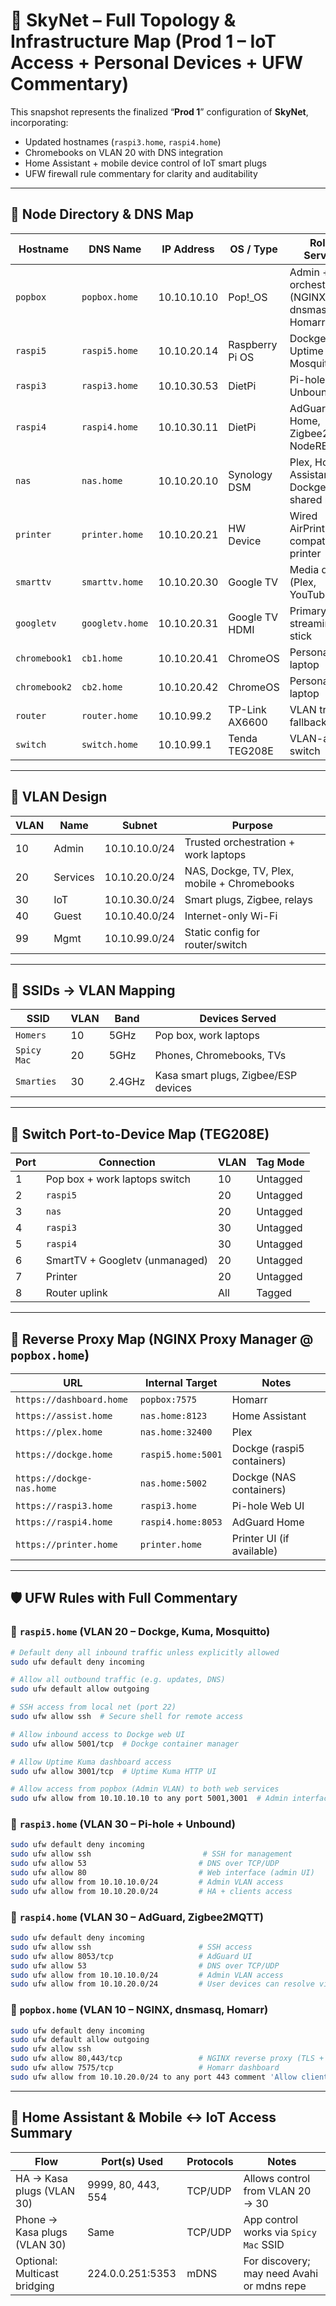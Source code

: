 # 🤖 SkyNet – Full Topology & Infrastructure Map (Prod 1 – IoT Access + Personal Devices + UFW Commentary)

This snapshot represents the finalized “**Prod 1**” configuration of **SkyNet**, incorporating:

- Updated hostnames (`raspi3.home`, `raspi4.home`)
- Chromebooks on VLAN 20 with DNS integration
- Home Assistant + mobile device control of IoT smart plugs
- UFW firewall rule commentary for clarity and auditability

---

## 🧠 Node Directory & DNS Map

| Hostname       | DNS Name            | IP Address     | OS / Type          | Role & Services                                        |
|----------------|---------------------|----------------|---------------------|---------------------------------------------------------|
| `popbox`       | `popbox.home`       | 10.10.10.10    | Pop!_OS             | Admin + orchestration (NGINX, dnsmasq, Homarr)          |
| `raspi5`       | `raspi5.home`       | 10.10.20.14    | Raspberry Pi OS     | Dockge, Uptime Kuma, Mosquitto                          |
| `raspi3`       | `raspi3.home`       | 10.10.30.53    | DietPi              | Pi-hole + Unbound                                       |
| `raspi4`       | `raspi4.home`       | 10.10.30.11    | DietPi              | AdGuard Home, Zigbee2MQTT, NodeRED                     |
| `nas`          | `nas.home`          | 10.10.20.10    | Synology DSM        | Plex, Home Assistant, Dockge, shared media              |
| `printer`      | `printer.home`      | 10.10.20.21    | HW Device           | Wired AirPrint-compatible printer                       |
| `smarttv`      | `smarttv.home`      | 10.10.20.30    | Google TV           | Media display (Plex, YouTube)                           |
| `googletv`     | `googletv.home`     | 10.10.20.31    | Google TV HDMI      | Primary HDMI streaming stick                            |
| `chromebook1`  | `cb1.home`          | 10.10.20.41    | ChromeOS            | Personal laptop                                         |
| `chromebook2`  | `cb2.home`          | 10.10.20.42    | ChromeOS            | Personal laptop                                         |
| `router`       | `router.home`       | 10.10.99.2     | TP-Link AX6600      | VLAN trunk + fallback DHCP                              |
| `switch`       | `switch.home`       | 10.10.99.1     | Tenda TEG208E       | VLAN-aware switch                                       |

---

## 🧩 VLAN Design

| VLAN | Name      | Subnet           | Purpose                                     |
|------|-----------|------------------|---------------------------------------------|
| 10   | Admin     | 10.10.10.0/24    | Trusted orchestration + work laptops        |
| 20   | Services  | 10.10.20.0/24    | NAS, Dockge, TV, Plex, mobile + Chromebooks |
| 30   | IoT       | 10.10.30.0/24    | Smart plugs, Zigbee, relays                 |
| 40   | Guest     | 10.10.40.0/24    | Internet-only Wi-Fi                         |
| 99   | Mgmt      | 10.10.99.0/24    | Static config for router/switch             |

---

## 📶 SSIDs → VLAN Mapping

| SSID         | VLAN | Band   | Devices Served                                |
|--------------|------|--------|-----------------------------------------------|
| `Homers`     | 10   | 5GHz   | Pop box, work laptops                         |
| `Spicy Mac`  | 20   | 5GHz   | Phones, Chromebooks, TVs                      |
| `Smarties`   | 30   | 2.4GHz | Kasa smart plugs, Zigbee/ESP devices          |

---

## 🔌 Switch Port-to-Device Map (TEG208E)

| Port | Connection                     | VLAN | Tag Mode  |
|------|--------------------------------|------|-----------|
| 1    | Pop box + work laptops switch  | 10   | Untagged  |
| 2    | `raspi5`                       | 20   | Untagged  |
| 3    | `nas`                          | 20   | Untagged  |
| 4    | `raspi3`                       | 30   | Untagged  |
| 5    | `raspi4`                       | 30   | Untagged  |
| 6    | SmartTV + Googletv (unmanaged) | 20   | Untagged  |
| 7    | Printer                        | 20   | Untagged  |
| 8    | Router uplink                  | All  | Tagged    |

---

## 🔐 Reverse Proxy Map (NGINX Proxy Manager @ `popbox.home`)

| URL                        | Internal Target      | Notes                                     |
|----------------------------|-----------------------|--------------------------------------------|
| `https://dashboard.home`   | `popbox:7575`         | Homarr                                     |
| `https://assist.home`      | `nas.home:8123`       | Home Assistant                             |
| `https://plex.home`        | `nas.home:32400`      | Plex                                       |
| `https://dockge.home`      | `raspi5.home:5001`    | Dockge (raspi5 containers)                 |
| `https://dockge-nas.home`  | `nas.home:5002`       | Dockge (NAS containers)                    |
| `https://raspi3.home`      | `raspi3.home`         | Pi-hole Web UI                             |
| `https://raspi4.home`      | `raspi4.home:8053`    | AdGuard Home                               |
| `https://printer.home`     | `printer.home`        | Printer UI (if available)                  |

---

## 🛡️ UFW Rules with Full Commentary

### 🔹 `raspi5.home` (VLAN 20 – Dockge, Kuma, Mosquitto)
```bash
# Default deny all inbound traffic unless explicitly allowed
sudo ufw default deny incoming

# Allow all outbound traffic (e.g. updates, DNS)
sudo ufw default allow outgoing

# SSH access from local net (port 22)
sudo ufw allow ssh  # Secure shell for remote access

# Allow inbound access to Dockge web UI
sudo ufw allow 5001/tcp  # Dockge container manager

# Allow Uptime Kuma dashboard access
sudo ufw allow 3001/tcp  # Uptime Kuma HTTP UI

# Allow access from popbox (Admin VLAN) to both web services
sudo ufw allow from 10.10.10.10 to any port 5001,3001  # Admin interface access
```

### 🔹 `raspi3.home` (VLAN 30 – Pi-hole + Unbound)
```bash
sudo ufw default deny incoming
sudo ufw allow ssh                         # SSH for management
sudo ufw allow 53                         # DNS over TCP/UDP
sudo ufw allow 80                         # Web interface (admin UI)
sudo ufw allow from 10.10.10.0/24         # Admin VLAN access
sudo ufw allow from 10.10.20.0/24         # HA + clients access
```

### 🔹 `raspi4.home` (VLAN 30 – AdGuard, Zigbee2MQTT)
```bash
sudo ufw default deny incoming
sudo ufw allow ssh                        # SSH access
sudo ufw allow 8053/tcp                   # AdGuard UI
sudo ufw allow 53                         # DNS over TCP/UDP
sudo ufw allow from 10.10.10.0/24         # Admin VLAN access
sudo ufw allow from 10.10.20.0/24         # User devices can resolve via AdGuard
```

### 🔹 `popbox.home` (VLAN 10 – NGINX, dnsmasq, Homarr)
```bash
sudo ufw default deny incoming
sudo ufw default allow outgoing
sudo ufw allow ssh
sudo ufw allow 80,443/tcp                 # NGINX reverse proxy (TLS + HTTP)
sudo ufw allow 7575/tcp                   # Homarr dashboard
sudo ufw allow from 10.10.20.0/24 to any port 443 comment 'Allow clients to access reverse proxy'
```

---

## 🔄 Home Assistant & Mobile ↔ IoT Access Summary

| Flow                          | Port(s) Used           | Protocols     | Notes                                        |
|-------------------------------|------------------------|---------------|----------------------------------------------|
| HA → Kasa plugs (VLAN 30)     | 9999, 80, 443, 554     | TCP/UDP       | Allows control from VLAN 20 → 30             |
| Phone → Kasa plugs (VLAN 30)  | Same                   | TCP/UDP       | App control works via `Spicy Mac` SSID       |
| Optional: Multicast bridging  | 224.0.0.251:5353       | mDNS          | For discovery; may need Avahi or mdns repe
